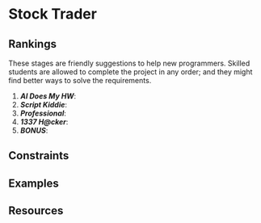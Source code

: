# Stock Trader #

## Rankings ##
These stages are friendly suggestions to help new programmers. Skilled students are allowed to complete the project in any order; and they might find better ways to solve the requirements.
1. ***AI Does My HW***: 
2. ***Script Kiddie***:
3. ***Professional***:
4. ***1337 H@cker***:
5. ***BONUS***:

## Constraints ##

## Examples ##

## Resources ##